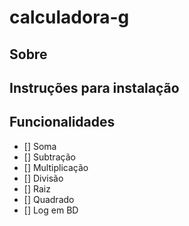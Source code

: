 # calculadora-g

## Sobre

## Instruções para instalação

## Funcionalidades

- [] Soma 
- [] Subtração
- [] Multiplicação
- [] Divisão
- [] Raiz
- [] Quadrado
- [] Log em BD



